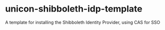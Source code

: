 unicon-shibboleth-idp-template
==============================

A template for installing the Shibboleth Identity Provider, using CAS for SSO